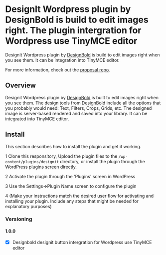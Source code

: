 # DesignIt Wordpress plugin by DesignBold is build to edit images right. The plugin intergration for Wordpress use TinyMCE editor

DesignIt Wordpress plugin by [DesignBold](https://designbold.com) is build to edit images right when you see them. It can be integration into TinyMCE editor. 

For more information, check out the [proposal repo](https://github.com/designboldgit/designit-wordpress-plugin).

## Overview

Designit Wordpress plugin by [DesignBold](https://designbold.com) is built to edit images right when you see them. The design tools from [DesignBold](https://designbold.com) include all the options that you probably would need: Text, Filters, Crops, Grids, etc. The designed image is server-based rendered and saved into your library. It can be integrated into TinyMCE editor.

## Install

This section describes how to install the plugin and get it working.

1 Clone this responsitory, Upload the plugin files to the `/wp-content/plugins/designit` directory, or install the plugin through the WordPress plugins screen directly.

2 Activate the plugin through the 'Plugins' screen in WordPress

3 Use the Settings->Plugin Name screen to configure the plugin

4 (Make your instructions match the desired user flow for activating and installing your plugin. Include any steps that might be needed for explanatory purposes)


### Versioning

#### 1.0.0

- [X] Designbold designit button intergration for Wordpress use TinyMCE editor